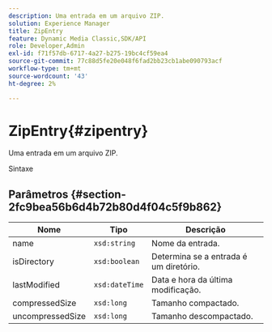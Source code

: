 ```yaml
---
description: Uma entrada em um arquivo ZIP.
solution: Experience Manager
title: ZipEntry
feature: Dynamic Media Classic,SDK/API
role: Developer,Admin
exl-id: f71f57db-6717-4a27-b275-19bc4cf59ea4
source-git-commit: 77c88d5fe20e048f6fad2bb23cb1abe090793acf
workflow-type: tm+mt
source-wordcount: '43'
ht-degree: 2%

---
```


# ZipEntry{#zipentry}

Uma entrada em um arquivo ZIP.

Sintaxe

## Parâmetros {#section-2fc9bea56b6d4b72b80d4f04c5f9b862}

| Nome | Tipo | Descrição |
|---|---|---|
| name | `xsd:string` | Nome da entrada. |
| isDirectory | `xsd:boolean` | Determina se a entrada é um diretório. |
| lastModified | `xsd:dateTime` | Data e hora da última modificação. |
| compressedSize | `xsd:long` | Tamanho compactado. |
| uncompressedSize | `xsd:long` | Tamanho descompactado. |
